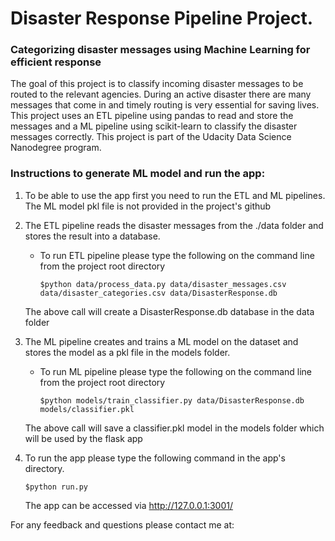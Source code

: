 # Disaster Response Pipeline Project.
### Categorizing disaster messages using Machine Learning for efficient response
<p> The goal of this project is to classify incoming disaster messages to be routed to the relevant agencies. During an active disaster there are many messages that come in and timely routing is very essential for saving lives. This project uses an ETL pipeline using pandas to read and store the messages and a ML pipeline using scikit-learn to classify the disaster messages correctly. This project is part of the Udacity Data Science Nanodegree program. </p>

### Instructions to generate ML model and run the app:

1. To be able to use the app first you need to run the ETL and ML pipelines. The ML model pkl file is not provided in the project's github

2. The ETL pipeline reads the disaster messages from the ./data folder and stores the result into a database.
    - To run ETL pipeline please type the following on the command line from the project root directory

        ```
        $python data/process_data.py data/disaster_messages.csv data/disaster_categories.csv data/DisasterResponse.db
        ```

    The above call will create a DisasterResponse.db database in the data folder

3. The ML pipeline creates and trains a ML model on the dataset and stores the model as a pkl file in the models folder.
    - To run ML pipeline please type the following on the command line from the project root directory

      ```
      $python models/train_classifier.py data/DisasterResponse.db models/classifier.pkl
      ```

    The above call will save a classifier.pkl model in the models folder which will be used by the flask app

4. To run the app please type the following command in the app's directory.
      ```
      $python run.py
      ```
    The app can be accessed via http://127.0.0.1:3001/

For any feedback and questions please contact me at:
